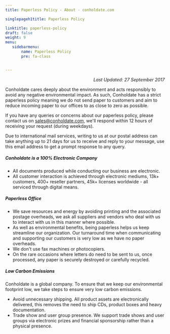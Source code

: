 ```yaml
---
title: Paperless Policy - About - conholdate.com

singlepageh1title: Paperless Policy

linktitle: paperless-policy
draft: false
weight: 9
menu:
   sidebarmenu: 
       name: Paperless Policy
       pre: fa-class


---
```



<div class="box1">
<p style="text-align: right;"><em>Last Updated: 27 September 2017</em></p>
<p>Conholdate cares deeply about the environment and acts responsibly to avoid any negative environmental impact. As such, Conholdate has a strict paperless policy meaning we do not send paper to customers and aim to reduce incoming paper to our offices to as close to zero as possible.</p>
<p>If you have any queries or concerns about our paperless policy, please contact us on <span id="cloak4b661fb6d4672b16ad845a28d0405642"><a href="mailto:sales@conholdate.com" rel="alternate">sales@conholdate.com</a></span>, we'll respond within 12 hours of receiving your request (during weekdays).</p>
<p>Due to international mail services, writing to us at our postal address can take anything up to 21 days for us to receive and reply to your message, use this email address to get a prompt response to any query.</p>
</div>
<div class="box1">
<h5>Conholdate is a 100% Electronic Company</h5>
<ul class="content">
<li>All documents produced while conducting our business are electronic.</li>
<li>All customer interaction is achieved through electronic mediums, 13k+ customers, 400+ reseller partners, 45k+ licenses worldwide - all serviced through digital means.</li>
</ul>
</div>
<div class="box1">
<h5>Paperless Office</h5>
<ul class="content">
<li>We save resources and energy by avoiding printing and the associated postage overheads, we ask all suppliers and vendors who deal with us to interact with us in this manner where possible.</li>
<li>As well as environmental benefits, being paperless helps us keep streamline our organization. Our turnaround time when communicating and supporting our customers is very low as we have no paper overheads.</li>
<li>We don't use fax machines or photocopiers.</li>
<li>On the rare occasions where letters do need to be sent to us, once processed, any paper is securely destroyed or carefully recycled.</li>
</ul>
</div>
<div class="box1">
<h5>Low Carbon Emissions</h5>
<p>Conholdate is a global company. To ensure that we keep our environmental footprint low, we take steps to ensure very low carbon emissions.</p>
<ul class="content">
<li>Avoid unnecessary shipping. All product assets are electronically delivered, this removes the need to ship CDs, product boxes and heavy documentation.</li>
<li>Trade show and user group presence. We support trade shows and user groups via electronic prizes and financial sponsorship rather than a physical presence.</li>
</ul>
</div>
